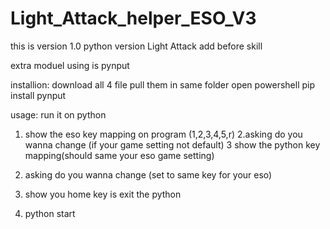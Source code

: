 # Light_Attack_helper_ESO_V3


this is version 1.0 python version Light Attack add before skill


extra moduel using is pynput

installion:
download all 4 file
pull them in same folder
open powershell
pip install pynput

usage:
run it on python
 1. show the eso key mapping on program (1,2,3,4,5,r)
 2.asking do you wanna change (if your game setting not default)
 3 show  the python key mapping(should same your eso game setting)
 4. asking do you wanna change (set to same key for your eso)
 5. show you home key is exit the python
 
 6. python start
 
 


